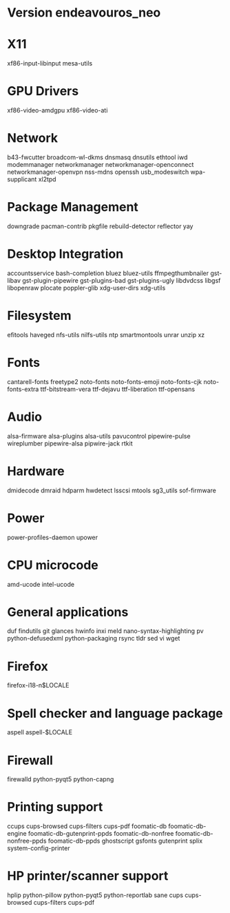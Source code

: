 # Version endeavouros_neo

# X11
xf86-input-libinput
mesa-utils

# GPU Drivers
xf86-video-amdgpu
xf86-video-ati

# Network
b43-fwcutter
broadcom-wl-dkms
dnsmasq
dnsutils
ethtool
iwd
modemmanager
networkmanager
networkmanager-openconnect
networkmanager-openvpn
nss-mdns
openssh
usb_modeswitch
wpa-supplicant
xl2tpd

# Package Management
downgrade
pacman-contrib
pkgfile
rebuild-detector
reflector
yay

# Desktop Integration
accountsservice
bash-completion
bluez
bluez-utils
ffmpegthumbnailer
gst-libav
gst-plugin-pipewire
gst-plugins-bad
gst-plugins-ugly
libdvdcss
libgsf
libopenraw
plocate
poppler-glib
xdg-user-dirs
xdg-utils

# Filesystem
efitools
haveged
nfs-utils
nilfs-utils
ntp
smartmontools
unrar
unzip
xz

# Fonts
cantarell-fonts
freetype2
noto-fonts
noto-fonts-emoji
noto-fonts-cjk
noto-fonts-extra
ttf-bitstream-vera
ttf-dejavu
ttf-liberation
ttf-opensans

# Audio
alsa-firmware
alsa-plugins
alsa-utils
pavucontrol
pipewire-pulse
wireplumber
pipewire-alsa
pipwire-jack
rtkit

# Hardware
dmidecode
dmraid
hdparm
hwdetect
lsscsi
mtools
sg3_utils
sof-firmware

# Power
power-profiles-daemon
upower

# CPU microcode
amd-ucode
intel-ucode

# General applications
duf
findutils
git
glances
hwinfo
inxi
meld
nano-syntax-highlighting
pv
python-defusedxml
python-packaging
rsync
tldr
sed
vi
wget

# Firefox
firefox-i18-n$LOCALE

# Spell checker and language package
aspell
aspell-$LOCALE

# Firewall
firewalld
python-pyqt5
python-capng

# Printing support
ccups
cups-browsed
cups-filters
cups-pdf
foomatic-db
foomatic-db-engine
foomatic-db-gutenprint-ppds
foomatic-db-nonfree
foomatic-db-nonfree-ppds
foomatic-db-ppds
ghostscript
gsfonts
gutenprint
splix
system-config-printer

# HP printer/scanner support
hplip
python-pillow
python-pyqt5
python-reportlab
sane
cups
cups-browsed
cups-filters
cups-pdf


